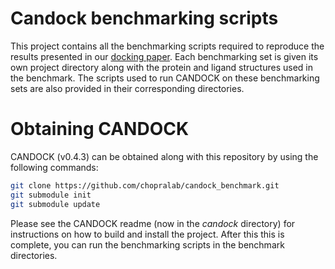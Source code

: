 # Candock benchmarking scripts

This project contains all the benchmarking scripts required to reproduce the results presented in our [docking paper](https://www.biorxiv.org/content/10.1101/442897v2). Each benchmarking set is given its own project directory along with the protein and ligand structures used in the benchmark. The scripts used to run CANDOCK on these benchmarking sets are also provided in their corresponding directories.

# Obtaining CANDOCK

CANDOCK (v0.4.3) can be obtained along with this repository by using the following commands:

```bash
git clone https://github.com/chopralab/candock_benchmark.git
git submodule init
git submodule update
```

Please see the CANDOCK readme (now in the *candock* directory) for instructions on how to build and install the project. After this this is complete, you can run the benchmarking scripts in the benchmark directories.
